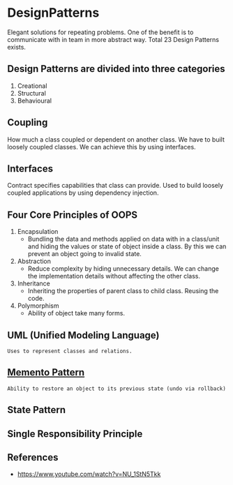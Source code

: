 # DesignPatterns
Elegant solutions for repeating problems. One of the benefit is to communicate with in team in more abstract way. Total 23 Design Patterns exists.

## Design Patterns are divided into three categories
1) Creational
2) Structural
3) Behavioural

## Coupling
How much a class coupled or dependent on another class. We have to built loosely coupled classes. We can achieve this by using interfaces.

## Interfaces
Contract specifies capabilities that class can provide. Used to build loosely coupled applications by using dependency injection.

## Four Core Principles of OOPS
1) Encapsulation
   - Bundling the data and methods applied on data with in a class/unit and hiding the values or state of object inside a class. By this we can prevent an
    object going to invalid state.
2) Abstraction
   - Reduce complexity by hiding unnecessary details. We can change the implementation details without affecting the other class.
3) Inheritance
   - Inheriting the properties of parent class to child class. Reusing the code.
4) Polymorphism
   - Ability of object take many forms.


## UML (Unified Modeling Language)
    Uses to represent classes and relations.

## [Memento Pattern](/docs/structural.md)
    Ability to restore an object to its previous state (undo via rollback)





## State Pattern


## Single Responsibility Principle



## References
* https://www.youtube.com/watch?v=NU_1StN5Tkk



